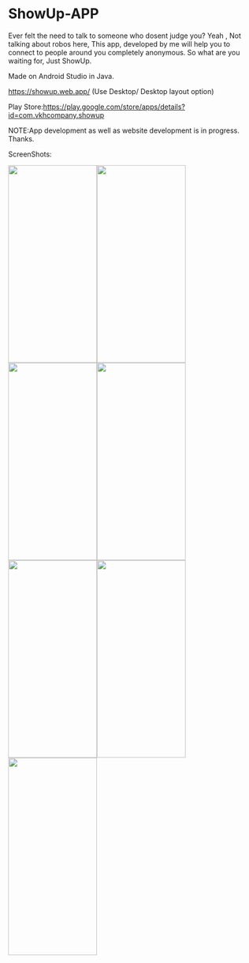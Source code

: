 # ShowUp-APP

Ever felt the need to talk to someone who dosent judge you? Yeah , Not talking about robos here, This app, developed by me will help you to connect to people around you completely anonymous. So what are you waiting for, Just ShowUp. 

Made on Android Studio in Java.

https://showup.web.app/  (Use Desktop/ Desktop layout option)

Play Store:https://play.google.com/store/apps/details?id=com.vkhcompany.showup

NOTE:App development as well as website development is in progress. Thanks.

ScreenShots:


<img src="https://user-images.githubusercontent.com/76583677/163007722-f3d90e04-7d68-4599-9302-4de8ef95429b.jpg" width="180" height="400"><img src="https://user-images.githubusercontent.com/76583677/163007730-b92d31ad-9a72-4aa9-bb69-e8e01fdd2cda.jpg" width="180" height="400"><img src="https://user-images.githubusercontent.com/76583677/163007735-137f24ed-06e8-4922-a665-b3c4af09cf2c.jpg" width="180" height="400"><img src="https://user-images.githubusercontent.com/76583677/163007739-44785dd9-0099-4f72-8992-3401eaa1dbf5.jpg" width="180" height="400"><img src="https://user-images.githubusercontent.com/76583677/163007744-6f5b1e1d-8eff-4b22-886c-0c8dcd106386.jpg" width="180" height="400"><img src="https://user-images.githubusercontent.com/76583677/163007745-3ad6c61c-5ac7-4489-8823-a7cd31ecdbac.jpg" width="180" height="400"><img src="https://user-images.githubusercontent.com/76583677/163007748-455382d8-7c82-4c46-9893-ad166983c7a6.jpg" width="180" height="400">
